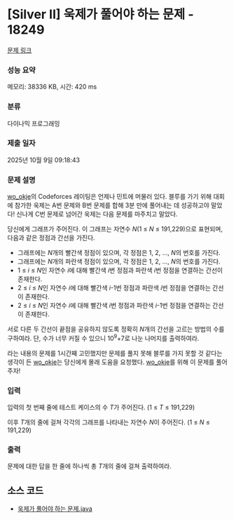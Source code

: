 # [Silver II] 욱제가 풀어야 하는 문제 - 18249 

[문제 링크](https://www.acmicpc.net/problem/18249) 

### 성능 요약

메모리: 38336 KB, 시간: 420 ms

### 분류

다이나믹 프로그래밍

### 제출 일자

2025년 10월 9일 09:18:43

### 문제 설명

<p><a href="https://www.acmicpc.net/user/wo_okje">wo_okje</a>의 Codeforces 레이팅은 언제나 민트에 머물러 있다. 블루를 가기 위해 대회에 참가한 욱제는 A번 문제와 B번 문제를 합해 3분 만에 풀어내는 데 성공하고야 말았다! 신나게 C번 문제로 넘어간 욱제는 다음 문제를 마주치고 말았다. </p>

<p>당신에게 그래프가 주어진다. 이 그래프는 자연수 <em>N</em>(1 ≤ <em>N</em> ≤ 191,229)으로 표현되며, 다음과 같은 정점과 간선을 가진다.</p>

<ul>
	<li>그래프에는 <em>N</em>개의 빨간색 정점이 있으며, 각 정점은 1, 2, ..., <em>N</em>의 번호를 가진다.</li>
	<li>그래프에는 <em>N</em>개의 파란색 정점이 있으며, 각 정점은 1, 2, ..., <em>N</em>의 번호를 가진다.</li>
	<li>1 ≤ <em>i</em> ≤ <em>N</em>인 자연수 <em>i</em>에 대해 빨간색 <em>i</em>번 정점과 파란색 <em>i</em>번 정점을 연결하는 간선이 존재한다.</li>
	<li>2 ≤ <em>i</em> ≤ <em>N</em>인 자연수 <em>i</em>에 대해 빨간색 <em>i</em>-1번 정점과 파란색 <em>i</em>번 정점을 연결하는 간선이 존재한다.</li>
	<li>2 ≤ <em>i</em> ≤ <em>N</em>인 자연수 <em>i</em>에 대해 빨간색 <em>i</em>번 정점과 파란색 <em>i</em>-1번 정점을 연결하는 간선이 존재한다.</li>
</ul>

<p>서로 다른 두 간선이 끝점을 공유하지 않도록 정확히 <em>N</em>개의 간선을 고르는 방법의 수를 구하여라. 단, 수가 너무 커질 수 있으니 10<sup>9</sup>+7로 나눈 나머지를 출력하여라.</p>

<p>라는 내용의 문제를 1시간째 고민했지만 문제를 풀지 못해 블루를 가지 못할 것 같다는 생각이 든 <a href="https://www.acmicpc.net/user/wo_okje">wo_okje</a>는 당신에게 몰래 도움을 요청했다. <a href="https://www.acmicpc.net/user/wo_okje">wo_okje</a>를 위해 이 문제를 풀어주자!</p>

### 입력 

 <p>입력의 첫 번째 줄에 테스트 케이스의 수 <em>T</em>가 주어진다. (1 ≤ <em>T</em> ≤ 191,229)</p>

<p>이후 <em>T</em>개의 줄에 걸쳐 각각의 그래프를 나타내는 자연수 <em>N</em>이 주어진다. (1 ≤ <em>N</em> ≤ 191,229)</p>

### 출력 

 <p>문제에 대한 답을 한 줄에 하나씩 총 <em>T</em>개의 줄에 걸쳐 출력하여라.</p>





## 소스 코드
- [욱제가 풀어야 하는 문제.java](욱제가 풀어야 하는 문제.java)
